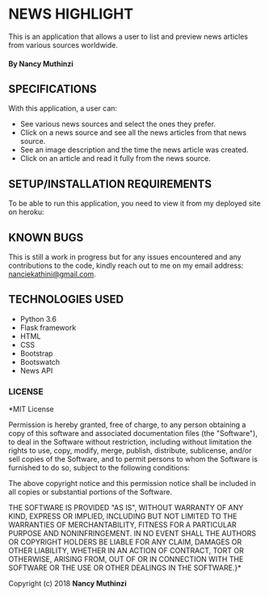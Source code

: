 # NEWS HIGHLIGHT
This is an application that allows a user to list and preview news articles from various sources worldwide.

#### By Nancy Muthinzi

## SPECIFICATIONS
With this application, a user can:
- See various news sources and select the ones they prefer.
- Click on a news source and see all the news articles from that news source.
- See an image description and the time the news article was created.
- Click on an article and read it fully from the news source.


## SETUP/INSTALLATION REQUIREMENTS
To be able to run this application, you need to view it from my deployed site on heroku:

## KNOWN BUGS
This is still a work in progress but for any issues encountered and any contributions to the code, kindly reach out to me on my email address: nanciekathini@gmail.com.

## TECHNOLOGIES USED
- Python 3.6 
- Flask framework
- HTML
- CSS
- Bootstrap
- Bootswatch
- News API

### LICENSE
*MIT License

Permission is hereby granted, free of charge, to any person obtaining a copy
of this software and associated documentation files (the "Software"), to deal
in the Software without restriction, including without limitation the rights
to use, copy, modify, merge, publish, distribute, sublicense, and/or sell
copies of the Software, and to permit persons to whom the Software is
furnished to do so, subject to the following conditions:

The above copyright notice and this permission notice shall be included in all
copies or substantial portions of the Software.

THE SOFTWARE IS PROVIDED "AS IS", WITHOUT WARRANTY OF ANY KIND, EXPRESS OR
IMPLIED, INCLUDING BUT NOT LIMITED TO THE WARRANTIES OF MERCHANTABILITY,
FITNESS FOR A PARTICULAR PURPOSE AND NONINFRINGEMENT. IN NO EVENT SHALL THE
AUTHORS OR COPYRIGHT HOLDERS BE LIABLE FOR ANY CLAIM, DAMAGES OR OTHER
LIABILITY, WHETHER IN AN ACTION OF CONTRACT, TORT OR OTHERWISE, ARISING FROM,
OUT OF OR IN CONNECTION WITH THE SOFTWARE OR THE USE OR OTHER DEALINGS IN THE
SOFTWARE.}*

Copyright (c) 2018 **Nancy Muthinzi**
